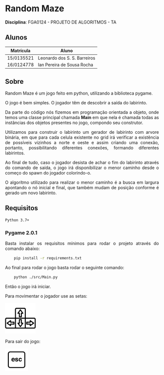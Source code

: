 # Random Maze

**Disciplina**: FGA0124 - PROJETO DE ALGORITMOS - TA

## Alunos

|Matrícula | Aluno |
| -- | -- |
| 15/0135521  | Leonardo dos S. S. Barreiros |
| 16/0124778  | Ian Pereira de Sousa Rocha |

## Sobre

<p align="justify"> Random Maze é um jogo feito em python, utilizando a biblioteca pygame.

<p align="justify"> O jogo é bem simples. O jogador têm de descobrir a saída do labirinto.

<p align="justify"> Da parte do código nós fizemos em programação orientada a objeto, onde temos uma classe principal chamada <strong> Main</strong> em que nela é chamada todas as instâncias dos objetos presentes no jogo, compondo seu construtor.

<p align="justify"> Utilizamos para construir o labirinto um gerador de labirinto com arvore binária, em que para cada celula existente no grid irá verificar a existência de possíveis vizinhos a norte e oeste e assim criando uma conexão, portanto, possibilitando diferentes conexões, formando diferentes labirintos.

<p align="justify"> Ao final de tudo, caso o jogador desista de achar o fim do labirinto através do comando de saída, o jogo irá disponibilizar o menor caminho desde o começo do spawn do jogador colorindo-o.

<p align="justify"> O algorítmo utilizado para realizar o menor caminho é a busca em largura apontando o nó inicial e final, que também mudam de posição conforme é gerado um novo labirinto.

## Requisitos

``` sh
Python 3.7+

```
### Pygame 2.0.1

<p align="justify"> Basta instalar os requisitos mínimos para rodar o projeto através do comando abaixo:

``` sh
    pip install -r requirements.txt
```

Ao final para rodar o jogo basta rodar o seguinte comando:

``` sh
    python ./src/Main.py
```

Então o jogo irá iniciar.

Para movimentar o jogador use as setas:

<img src="./assets/teclado.png" alt="keyboard" style="width:100px;"/>

Para sair do jogo:


<img src="./assets/esc.png" alt="keyboard" style="width:75px;"/>

